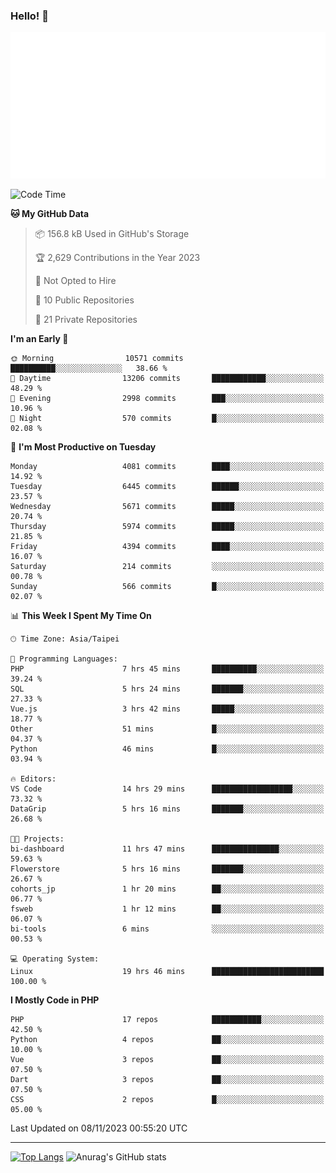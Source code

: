 ### Hello! 👋

![Metrics](/metrics.classic.svg)

<!--START_SECTION:waka-->
![Code Time](http://img.shields.io/badge/Code%20Time-768%20hrs%2014%20mins-blue)

**🐱 My GitHub Data** 

> 📦 156.8 kB Used in GitHub's Storage 
 > 
> 🏆 2,629 Contributions in the Year 2023
 > 
> 🚫 Not Opted to Hire
 > 
> 📜 10 Public Repositories 
 > 
> 🔑 21 Private Repositories 
 > 
**I'm an Early 🐤** 

```text
🌞 Morning                10571 commits       ██████████░░░░░░░░░░░░░░░   38.66 % 
🌆 Daytime                13206 commits       ████████████░░░░░░░░░░░░░   48.29 % 
🌃 Evening                2998 commits        ███░░░░░░░░░░░░░░░░░░░░░░   10.96 % 
🌙 Night                  570 commits         █░░░░░░░░░░░░░░░░░░░░░░░░   02.08 % 
```
📅 **I'm Most Productive on Tuesday** 

```text
Monday                   4081 commits        ████░░░░░░░░░░░░░░░░░░░░░   14.92 % 
Tuesday                  6445 commits        ██████░░░░░░░░░░░░░░░░░░░   23.57 % 
Wednesday                5671 commits        █████░░░░░░░░░░░░░░░░░░░░   20.74 % 
Thursday                 5974 commits        █████░░░░░░░░░░░░░░░░░░░░   21.85 % 
Friday                   4394 commits        ████░░░░░░░░░░░░░░░░░░░░░   16.07 % 
Saturday                 214 commits         ░░░░░░░░░░░░░░░░░░░░░░░░░   00.78 % 
Sunday                   566 commits         █░░░░░░░░░░░░░░░░░░░░░░░░   02.07 % 
```


📊 **This Week I Spent My Time On** 

```text
🕑︎ Time Zone: Asia/Taipei

💬 Programming Languages: 
PHP                      7 hrs 45 mins       ██████████░░░░░░░░░░░░░░░   39.24 % 
SQL                      5 hrs 24 mins       ███████░░░░░░░░░░░░░░░░░░   27.33 % 
Vue.js                   3 hrs 42 mins       █████░░░░░░░░░░░░░░░░░░░░   18.77 % 
Other                    51 mins             █░░░░░░░░░░░░░░░░░░░░░░░░   04.37 % 
Python                   46 mins             █░░░░░░░░░░░░░░░░░░░░░░░░   03.94 % 

🔥 Editors: 
VS Code                  14 hrs 29 mins      ██████████████████░░░░░░░   73.32 % 
DataGrip                 5 hrs 16 mins       ███████░░░░░░░░░░░░░░░░░░   26.68 % 

🐱‍💻 Projects: 
bi-dashboard             11 hrs 47 mins      ███████████████░░░░░░░░░░   59.63 % 
Flowerstore              5 hrs 16 mins       ███████░░░░░░░░░░░░░░░░░░   26.67 % 
cohorts_jp               1 hr 20 mins        ██░░░░░░░░░░░░░░░░░░░░░░░   06.77 % 
fsweb                    1 hr 12 mins        ██░░░░░░░░░░░░░░░░░░░░░░░   06.07 % 
bi-tools                 6 mins              ░░░░░░░░░░░░░░░░░░░░░░░░░   00.53 % 

💻 Operating System: 
Linux                    19 hrs 46 mins      █████████████████████████   100.00 % 
```

**I Mostly Code in PHP** 

```text
PHP                      17 repos            ███████████░░░░░░░░░░░░░░   42.50 % 
Python                   4 repos             ██░░░░░░░░░░░░░░░░░░░░░░░   10.00 % 
Vue                      3 repos             ██░░░░░░░░░░░░░░░░░░░░░░░   07.50 % 
Dart                     3 repos             ██░░░░░░░░░░░░░░░░░░░░░░░   07.50 % 
CSS                      2 repos             █░░░░░░░░░░░░░░░░░░░░░░░░   05.00 % 
```




 Last Updated on 08/11/2023 00:55:20 UTC
<!--END_SECTION:waka-->

<hr>

<span style="display:inline-block">[![Top Langs](https://github-readme-stats.vercel.app/api/top-langs/?username=maureendadap&layout=compact&theme=transparent)](https://github.com/anuraghazra/github-readme-stats)</span>
<span style="display:inline-block">![Anurag's GitHub stats](https://github-readme-stats.vercel.app/api?username=maureendadap&show_icons=true&theme=transparent&count_private=true)</span>

<!--
**MaureenDadap/maureendadap** is a ✨ _special_ ✨ repository because its `README.md` (this file) appears on your GitHub profile.

Here are some ideas to get you started:

- 🔭 I’m currently working on ...
- 🌱 I’m currently learning ...
- 👯 I’m looking to collaborate on ...
- 🤔 I’m looking for help with ...
- 💬 Ask me about ...
- 📫 How to reach me: ...
- 😄 Pronouns: ...
- ⚡ Fun fact: ...
-->
